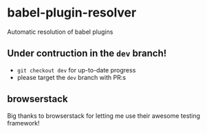 # babel-plugin-resolver
Automatic resolution of babel plugins

## Under contruction in the `dev` branch!
* `git checkout dev` for up-to-date progress
* please target the `dev` branch with PR:s
 
## browserstack
Big thanks to browserstack for letting me use their awesome testing framework!